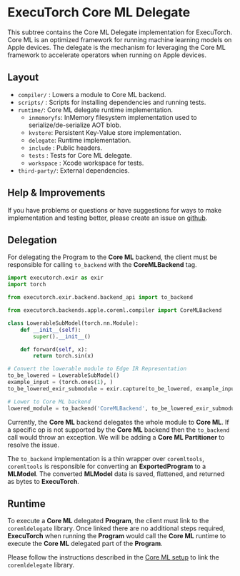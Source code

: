 # ExecuTorch Core ML Delegate


This subtree contains the Core ML Delegate implementation for ExecuTorch.
Core ML is an optimized framework for running machine learning models on Apple devices. The delegate is the mechanism for leveraging the Core ML framework to accelerate operators when running on Apple devices.

## Layout
- `compiler/` : Lowers a module to Core ML backend.
- `scripts/` : Scripts for installing dependencies and running tests.
- `runtime/`: Core ML delegate runtime implementation.
    - `inmemoryfs`: InMemory filesystem implementation used to serialize/de-serialize AOT blob.
    - `kvstore`: Persistent Key-Value store implementation.
    - `delegate`: Runtime implementation.
    - `include` : Public headers.
    - `tests` :  Tests for Core ML delegate.
    - `workspace` : Xcode workspace for tests.
- `third-party/`: External dependencies.

## Help & Improvements
If you have problems or questions or have suggestions for ways to make
implementation and testing better, please create an issue on [github](https://www.github.com/pytorch/executorch/issues).

## Delegation

For delegating the Program to the **Core ML** backend, the client must be responsible for calling `to_backend` with the **CoreMLBackend** tag.

```python
import executorch.exir as exir
import torch

from executorch.exir.backend.backend_api import to_backend

from executorch.backends.apple.coreml.compiler import CoreMLBackend

class LowerableSubModel(torch.nn.Module):
    def __init__(self):
        super().__init__()

    def forward(self, x):
        return torch.sin(x)

# Convert the lowerable module to Edge IR Representation
to_be_lowered = LowerableSubModel()
example_input = (torch.ones(1), )
to_be_lowered_exir_submodule = exir.capture(to_be_lowered, example_input).to_edge()

# Lower to Core ML backend
lowered_module = to_backend('CoreMLBackend', to_be_lowered_exir_submodule.exported_program, [])
```

Currently, the **Core ML** backend delegates the whole module to **Core ML**. If a specific op is not supported by the **Core ML** backend then the `to_backend` call would throw an exception. We will be adding a **Core ML Partitioner** to resolve the issue.

The `to_backend` implementation is a thin wrapper over `coremltools`, `coremltools` is responsible for converting an **ExportedProgram** to a **MLModel**. The converted **MLModel** data is saved, flattened, and returned as bytes to **ExecuTorch**.

## Runtime

To execute a **Core ML** delegated **Program**, the client must link to the `coremldelegate` library. Once linked there are no additional steps required, **ExecuTorch** when running the **Program** would call the **Core ML** runtime to execute the **Core ML** delegated part of the **Program**.

Please follow the instructions described in the [Core ML setup](/backends/apple/coreml/setup.md) to link the `coremldelegate` library.
